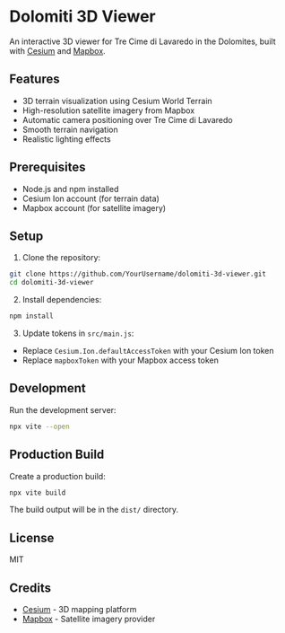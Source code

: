 # Dolomiti 3D Viewer

An interactive 3D viewer for Tre Cime di Lavaredo in the Dolomites, built with [Cesium](https://cesium.com/) and [Mapbox](https://www.mapbox.com/).

## Features

- 3D terrain visualization using Cesium World Terrain
- High-resolution satellite imagery from Mapbox
- Automatic camera positioning over Tre Cime di Lavaredo
- Smooth terrain navigation
- Realistic lighting effects

## Prerequisites

- Node.js and npm installed
- Cesium Ion account (for terrain data)
- Mapbox account (for satellite imagery)

## Setup

1. Clone the repository:
```bash
git clone https://github.com/YourUsername/dolomiti-3d-viewer.git
cd dolomiti-3d-viewer
```

2. Install dependencies:
```bash
npm install
```

3. Update tokens in `src/main.js`:
- Replace `Cesium.Ion.defaultAccessToken` with your Cesium Ion token
- Replace `mapboxToken` with your Mapbox access token

## Development

Run the development server:
```bash
npx vite --open
```

## Production Build

Create a production build:
```bash
npx vite build
```

The build output will be in the `dist/` directory.

## License

MIT

## Credits

- [Cesium](https://cesium.com/) - 3D mapping platform
- [Mapbox](https://www.mapbox.com/) - Satellite imagery provider 